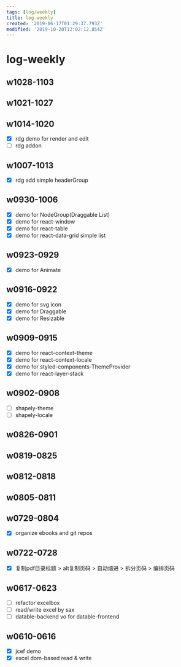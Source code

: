 ```yaml
---
tags: [log/weekly]
title: log-weekly
created: '2019-06-17T01:29:37.793Z'
modified: '2019-10-20T12:02:12.854Z'
---
```


# log-weekly




## w1028-1103
## w1021-1027
## w1014-1020
- [x] rdg demo for render and edit
- [ ] rdg addon
## w1007-1013
- [x] rdg add simple headerGroup
## w0930-1006
- [x] demo for NodeGroup(Draggable List)
- [x] demo for react-window
- [x] demo for react-table
- [x] demo for react-data-grid simple list
## w0923-0929
- [x] demo for Animate
## w0916-0922
- [x] demo for svg icon
- [x] demo for Draggable
- [x] demo for Resizable
## w0909-0915
- [x] demo for react-context-theme
- [x] demo for react-context-locale
- [x] demo for styled-components-ThemeProvider
- [x] demo for react-layer-stack
## w0902-0908
- [ ] shapely-theme
- [ ] shapely-locale 
## w0826-0901
## w0819-0825
## w0812-0818
## w0805-0811
## w0729-0804
- [x] organize ebooks and git repos
## w0722-0728
- [x] 复制pdf目录标题 > alt复制页码 > 自动缩进 > 拆分页码 > 编排页码
## w0617-0623
- [ ] refactor excelbox 
- [ ] read/write excel by sax
- [ ] datable-backend vo for datable-frontend
## w0610-0616
- [x] jcef demo
- [x] excel dom-based read & write
